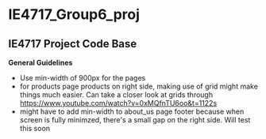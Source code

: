# IE4717_Group6_proj
## IE4717 Project Code Base

**General Guidelines**
- Use min-width of 900px for the pages
- for products page products on right side, making use of grid might make things much easier. Can take a closer look at grids through https://www.youtube.com/watch?v=0xMQfnTU6oo&t=1122s
- might have to add min-width to about_us page footer because when screen is fully minimzed, there's a small gap on the right side. Will test this soon
